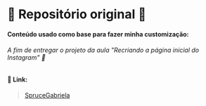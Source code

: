 # :open_file_folder: Repositório original :open_file_folder:

#### Conteúdo usado como base para fazer minha customização:

###### *A fim de entregar o projeto da aula "Recriando a página inicial do Instagram"* :camera_flash:

#### :link: **Link:**

> [SpruceGabriela](https://github.com/SpruceGabriela/instagram-dio)

